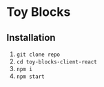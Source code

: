 # Toy Blocks

## Installation

1. `git clone repo`
2. `cd toy-blocks-client-react`
3. `npm i`
4. `npm start`
